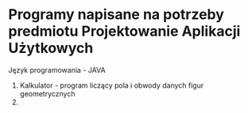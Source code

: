 # Programy napisane na potrzeby predmiotu Projektowanie Aplikacji Użytkowych

Język programowania - JAVA

1. Kalkulator - program liczący pola i obwody danych figur geometrycznych 
2. 
